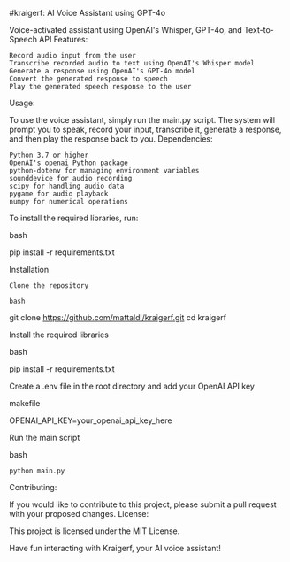 #kraigerf: AI Voice Assistant using GPT-4o

Voice-activated assistant using OpenAI's Whisper, GPT-4o, and Text-to-Speech API
Features:

    Record audio input from the user
    Transcribe recorded audio to text using OpenAI's Whisper model
    Generate a response using OpenAI's GPT-4o model
    Convert the generated response to speech
    Play the generated speech response to the user

Usage:

To use the voice assistant, simply run the main.py script. The system will prompt you to speak, record your input, transcribe it, generate a response, and then play the response back to you.
Dependencies:

    Python 3.7 or higher
    OpenAI's openai Python package
    python-dotenv for managing environment variables
    sounddevice for audio recording
    scipy for handling audio data
    pygame for audio playback
    numpy for numerical operations

To install the required libraries, run:

bash

pip install -r requirements.txt

Installation

    Clone the repository

    bash

git clone https://github.com/mattaldi/kraigerf.git
cd kraigerf

Install the required libraries

bash

pip install -r requirements.txt

Create a .env file in the root directory and add your OpenAI API key

makefile

OPENAI_API_KEY=your_openai_api_key_here

Run the main script

bash

    python main.py

Contributing:

If you would like to contribute to this project, please submit a pull request with your proposed changes.
License:

This project is licensed under the MIT License.

Have fun interacting with Kraigerf, your AI voice assistant!
